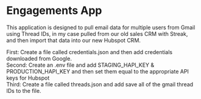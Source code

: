 # Engagements App
This application is designed to pull email data for multiple users from Gmail using Thread IDs, in my case pulled from our old sales CRM with Streak, and then import that data into our new Hubspot CRM.  

First: Create a file called credentials.json and then add credentials downloaded from Google.  
Second: Create an .env file and add STAGING_HAPI_KEY & PRODUCTION_HAPI_KEY and then set them equal to the appropriate API keys for Hubspot  
Third: Create a file called threads.json and add save all of the gmail thread IDs to the file.